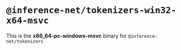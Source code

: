 # `@inference-net/tokenizers-win32-x64-msvc`

This is the **x86_64-pc-windows-msvc** binary for `@inference-net/tokenizers`
